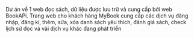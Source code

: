 Dư án về 1 web đọc sách, dữ liệu được lưu trữ và cung cấp bởi web BookAPi. Trang web cho khách hàng MyBook cung cấp các dịch vụ đăng nhập, đăng kí, thêm, sửa, xóa danh sách yêu thích, đánh giá sách, check lịch sử đọc và vài dịch vụ khác đang phát triển
